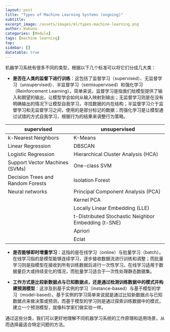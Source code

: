 ```yaml
---
layout: post
title: "Types of Machine Learning Systems (ongoing)"
subtitle:
excerpt_image: /assets/images/ml/types-machine-learning.png
author: Hakuna
categories: [Module]
tags: [machine learning]
top: 
sidebar: []
datatable: true
---
```


<style>
    .tableCenter {
        align: center;
    }
</style>

机器学习系统有很多不同的类型，根据以下几个标准可以将它们分成几大类：

- **是否在人类的监督下进行训练**：这包括了监督学习（supervised）、无监督学习（unsupervised）、半监督学习（semisupervised）和强化学习（Reinforcement Learning）。简单来说，监督学习是指我们给模型提供了输入和期望的输出，让模型学会如何从输入映射到输出；无监督学习则是在没有明确输出的情况下让模型自我学习，寻找数据的内在结构；半监督学习介于监督学习和无监督学习之间，使用的是部分标记的数据；而强化学习是让模型通过试错的方式自我学习，根据行为的结果来调整行为策略。

<div class="tableCenter">

|supervised|unsupervised|
| ---------| -----------|
|k-Nearest Neighbors|K-Means|
|Linear Regression|DBSCAN|
|Logistic Regression|Hierarchical Cluster Analysis (HCA)|
|Support Vector Machines (SVMs)|One-class SVM|
|Decision Trees and Random Forests|Isolation Forest|
|Neural networks|Principal Component Analysis (PCA)|
||Kernel PCA|
||Locally Linear Embedding (LLE)|
||t-Distributed Stochastic Neighbor Embedding (t-SNE)|
||Apriori|
||Eclat|
</div>

- **是否能够即时增量学习**：这指的是在线学习（online）与批量学习（batch）。在线学习指的是模型能够连续学习，逐步接收数据流进行训练和调整；而批量学习则是指模型在接收到所有训练数据后进行一次性学习。在线学习适用于数据量巨大或持续变化的情况，而批量学习适合于一次性处理静态数据集。

- **工作方式是比较新数据点与已知数据点，还是通过检测训练数据中的模式并构建预测模型**：这涉及到基于实例的学习（instance-based）与基于模型的学习（model-based）。基于实例的学习简单来说就是通过比较新数据点与已知数据点来做决策或预测，而基于模型的学习则是通过探索训练数据中的模式，建立一个预测模型，就像科学家们做实验一样。

通过这些分类，我们可以更好地理解不同机器学习系统的工作原理和适用场景，从而选择最适合特定问题的方法。
